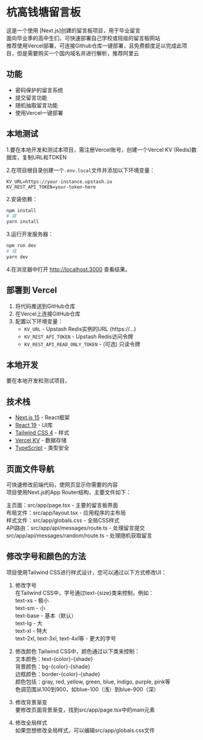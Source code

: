 # 杭高钱塘留言板

这是一个使用 [Next.js]创建的留言板项目，用于毕业留言  
面向毕业季的高中生们，可快速部署自己学校或班级的留言板网站  
推荐使用Vercel部署，可连接Github仓库一键部署，且免费额度足以完成此项目，但是需要购买一个国内域名并进行解析，推荐阿里云


## 功能

- 密码保护的留言系统
- 提交留言功能
- 随机抽取留言功能
- 使用Vercel一键部署

## 本地测试

1.要在本地开发和测试本项目，需注册Vercel账号，创建一个Vercel KV (Redis)数据库，复制URL和TOKEN  

2.在项目根目录创建一个`.env.local`文件并添加以下环境变量：

```
KV_URL=https://your-instance.upstash.io
KV_REST_API_TOKEN=your-token-here
```

2.安装依赖：

```bash
npm install
# 或
yarn install
```

3.运行开发服务器：

```bash
npm run dev
# 或
yarn dev
```

4.在浏览器中打开 [http://localhost:3000](http://localhost:3000) 查看结果。

## 部署到 Vercel

1. 将代码推送到GitHub仓库
2. 在Vercel上连接GitHub仓库
3. 配置以下环境变量：
   - `KV_URL` - Upstash Redis实例的URL (https://...)
   - `KV_REST_API_TOKEN` - Upstash Redis访问令牌
   - `KV_REST_API_READ_ONLY_TOKEN` - (可选) 只读令牌

## 本地开发

要在本地开发和测试项目，

## 技术栈

- [Next.js 15](https://nextjs.org/) - React框架
- [React 19](https://react.dev/) - UI库
- [Tailwind CSS 4](https://tailwindcss.com/) - 样式
- [Vercel KV](https://vercel.com/docs/storage/vercel-kv) - 数据存储
- [TypeScript](https://www.typescriptlang.org/) - 类型安全


## 页面文件导航

可快速修改前端代码，使网页显示你需要的内容  
项目使用Next.js的App Router结构，主要文件如下：  

主页面：src/app/page.tsx - 主要的留言板界面  
布局文件：src/app/layout.tsx - 应用程序的主布局  
样式文件：src/app/globals.css - 全局CSS样式  
API路由：src/app/api/messages/route.ts - 处理留言提交  
         src/app/api/messages/random/route.ts - 处理随机获取留言  

## 修改字号和颜色的方法  

项目使用Tailwind CSS进行样式设计，您可以通过以下方式修改UI：  

1. 修改字号  
在Tailwind CSS中，字号通过text-{size}类来控制，例如：  
text-xs - 极小  
text-sm - 小  
text-base - 基本（默认）  
text-lg - 大  
text-xl - 特大  
text-2xl, text-3xl, text-4xl等 - 更大的字号  

2. 修改颜色
Tailwind CSS中，颜色通过以下类来控制：  
文本颜色：text-{color}-{shade}  
背景颜色：bg-{color}-{shade}  
边框颜色：border-{color}-{shade}  
颜色包括：gray, red, yellow, green, blue, indigo, purple, pink等  
色调范围从100到900，如blue-100（浅）到blue-900（深）  

3. 修改背景渐变  
要修改页面背景渐变，找到src/app/page.tsx中的main元素  

4. 修改全局样式  
如果您想修改全局样式，可以编辑src/app/globals.css文件

